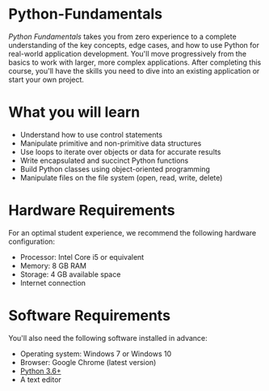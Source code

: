 # Python-Fundamentals

*Python Fundamentals* takes you from zero experience to a complete understanding of the key concepts, edge cases, and how to use Python for real-world application development. You'll move progressively from the basics to work with larger, more complex applications. After completing this course, you'll have the skills you need to dive into an existing application or start your own project.

# What you will learn
* Understand how to use control statements
* Manipulate primitive and non-primitive data structures
* Use loops to iterate over objects or data for accurate results
* Write encapsulated and succinct Python functions
* Build Python classes using object-oriented programming
* Manipulate files on the file system (open, read, write, delete)

# Hardware Requirements
For an optimal student experience, we recommend the following hardware configuration:
* Processor: Intel Core i5 or equivalent
* Memory: 8 GB RAM
* Storage: 4 GB available space
* Internet connection

# Software Requirements
You'll also need the following software installed in advance:
* Operating system: Windows 7 or Windows 10
* Browser: Google Chrome (latest version)
* [Python 3.6+](https://www.python.org/downloads/windows/)
* A text editor

